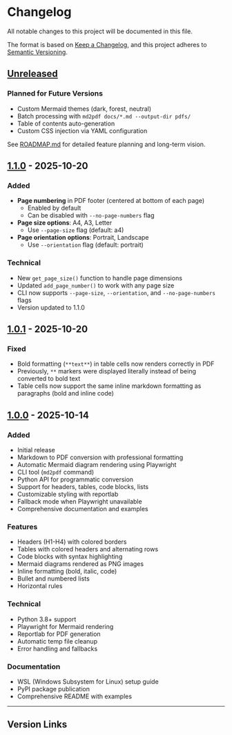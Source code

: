 # Changelog

All notable changes to this project will be documented in this file.

The format is based on [Keep a Changelog](https://keepachangelog.com/en/1.0.0/),
and this project adheres to [Semantic Versioning](https://semver.org/spec/v2.0.0.html).

## [Unreleased]

### Planned for Future Versions
- Custom Mermaid themes (dark, forest, neutral)
- Batch processing with `md2pdf docs/*.md --output-dir pdfs/`
- Table of contents auto-generation
- Custom CSS injection via YAML configuration

See [ROADMAP.md](ROADMAP.md) for detailed feature planning and long-term vision.

## [1.1.0] - 2025-10-20

### Added
- **Page numbering** in PDF footer (centered at bottom of each page)
  - Enabled by default
  - Can be disabled with `--no-page-numbers` flag
- **Page size options**: A4, A3, Letter
  - Use `--page-size` flag (default: a4)
- **Page orientation options**: Portrait, Landscape
  - Use `--orientation` flag (default: portrait)

### Technical
- New `get_page_size()` function to handle page dimensions
- Updated `add_page_number()` to work with any page size
- CLI now supports `--page-size`, `--orientation`, and `--no-page-numbers` flags
- Version updated to 1.1.0

## [1.0.1] - 2025-10-20

### Fixed
- Bold formatting (`**text**`) in table cells now renders correctly in PDF
- Previously, `**` markers were displayed literally instead of being converted to bold text
- Table cells now support the same inline markdown formatting as paragraphs (bold and inline code)

## [1.0.0] - 2025-10-14

### Added
- Initial release
- Markdown to PDF conversion with professional formatting
- Automatic Mermaid diagram rendering using Playwright
- CLI tool (`md2pdf` command)
- Python API for programmatic conversion
- Support for headers, tables, code blocks, lists
- Customizable styling with reportlab
- Fallback mode when Playwright unavailable
- Comprehensive documentation and examples

### Features
- Headers (H1-H4) with colored borders
- Tables with colored headers and alternating rows
- Code blocks with syntax highlighting
- Mermaid diagrams rendered as PNG images
- Inline formatting (bold, italic, code)
- Bullet and numbered lists
- Horizontal rules

### Technical
- Python 3.8+ support
- Playwright for Mermaid rendering
- Reportlab for PDF generation
- Automatic temp file cleanup
- Error handling and fallbacks

### Documentation
- WSL (Windows Subsystem for Linux) setup guide
- PyPI package publication
- Comprehensive README with examples

---

## Version Links

[Unreleased]: https://github.com/rbutinar/md2pdf-mermaid/compare/v1.1.0...HEAD
[1.1.0]: https://github.com/rbutinar/md2pdf-mermaid/compare/v1.0.1...v1.1.0
[1.0.1]: https://github.com/rbutinar/md2pdf-mermaid/compare/v1.0.0...v1.0.1
[1.0.0]: https://github.com/rbutinar/md2pdf-mermaid/releases/tag/v1.0.0
